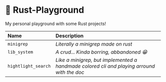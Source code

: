 # 🦀 Rust-Playground
My personal playground with some Rust projects!



| Name   | Description       |
| :---------- | :--------- | 
| `minigrep` | *Literally a minigrep made on rust* | 
| `lib_system` | *A crud... Kinda borring,  abbandoned 😁* |
| `hightlight_search` | *Like a minigrep, but implemented a handmade colored cli and playing arround with the doc* |
